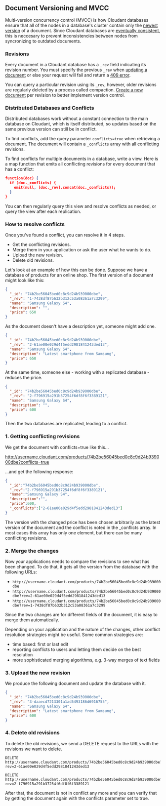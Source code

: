 ## Document Versioning and MVCC

Multi-version concurrency control (MVCC) is how Cloudant databases ensure that all of the nodes in a database's cluster contain only the [newest version](#documents) of a document. Since Cloudant databases are [eventually consistent](#acid), this is neccesary to prevent inconsistencies between nodes from syncronizing to outdated documents. 

### Revisions

Every document in a Cloudant database has a `_rev` field indicating its revision number. You must specify the previous `_rev` when [updating a document](#update) or else your request will fail and return a [409 error](#errors).


You can query a particular revision using its `_rev`, however, older revisions are regularly deleted by a process called compaction. [Create a new document](#create28) per revision to better implement version control.

### Distributed Databases and Conflicts

Distributed databases work without a constant connection to the main database on Cloudant, which is itself distributed, so updates based on the same previous version can still be in conflict.

To find conflicts, add the query parameter `conflicts=true` when retrieving a document. The document will contain a `_conflicts` array with all conflicting revisions.

To find conflicts for multiple documents in a database, write a view. Here is a map function that emits all conflicting revisions for every document that has a conflict:

```json
function(doc) {
  if (doc._conflicts) {
    emit(null, [doc._rev].concat(doc._conflicts));
  }
}
```

You can then regularly query this view and resolve conflicts as needed, or query the view after each replication.

### How to resolve conflicts

Once you've found a conflict, you can resolve it in 4 steps.

 * Get the conflicting revisions.
 * Merge them in your application or ask the user what he wants to do.
 * Upload the new revision.
 * Delete old revisions.

Let's look at an example of how this can be done. Suppose we have a database of products for an online shop. The first version of a document might look like this:

```json
{
  "_id": "74b2be56045bed0c8c9d24b939000dbe",
  "_rev": "1-7438df87b632b312c53a08361a7c3299",
  "name": "Samsung Galaxy S4",
  "description": "",
  "price": 650
}
```

As the document doesn't have a description yet, someone might add one.

```json
{
  "_id": "74b2be56045bed0c8c9d24b939000dbe",
  "_rev": "2-61ae00e029d4f5edd2981841243ded13",
  "name": "Samsung Galaxy S4",
  "description": "Latest smartphone from Samsung",
  "price": 650
}
```

At the same time, someone else - working with a replicated database - reduces the price.

```json
{
  "_id": "74b2be56045bed0c8c9d24b939000dbe",
  "_rev": "2-f796915a291b37254f6df8f6f3389121",
  "name": "Samsung Galaxy S4",
  "description": "",
  "price": 600
}
```

Then the two databases are replicated, leading to a conflict.

### 1. Getting conflicting revisions

We get the document with conflicts=true like this...

http://username.cloudant.com/products/74b2be56045bed0c8c9d24b939000dbe?conflicts=true

...and get the following response:

```json
{
  "_id":"74b2be56045bed0c8c9d24b939000dbe",
  "_rev":"2-f796915a291b37254f6df8f6f3389121",
  "name":"Samsung Galaxy S4",
  "description":"",
  "price":600,
  "_conflicts":["2-61ae00e029d4f5edd2981841243ded13"]
}
```

The version with the changed price has been chosen arbitrarily as the latest version of the document and the conflict is noted in the _conflicts array. In most cases this array has only one element, but there can be many conflicting revisions.

### 2. Merge the changes

Now your applications needs to compare the revisions to see what has been changed. To do that, it gets all the version from the database with the following URLs:

* `http://username.cloudant.com/products/74b2be56045bed0c8c9d24b939000dbe`
* `http://username.cloudant.com/products/74b2be56045bed0c8c9d24b939000dbe?rev=2-61ae00e029d4f5edd2981841243ded13`
* `http://username.cloudant.com/products/74b2be56045bed0c8c9d24b939000dbe?rev=1-7438df87b632b312c53a08361a7c3299`

Since the two changes are for different fields of the document, it is easy to merge them automatically.

Depending on your application and the nature of the changes, other conflict resolution strategies might be useful. Some common strategies are:

* time based: first or last edit
* reporting conflicts to users and letting them decide on the best resolution
* more sophisticated merging algorithms, e.g. 3-way merges of text fields

### 3. Upload the new revision

We produce the following document and update the database with it.

```json
{
  "_id": "74b2be56045bed0c8c9d24b939000dbe",
  "_rev": "3-daaecd7213301a1ad5493186d6916755",
  "name": "Samsung Galaxy S4",
  "description": "Latest smartphone from Samsung",
  "price": 600
}
```

### 4. Delete old revisions

To delete the old revisions, we send a DELETE request to the URLs with the revisions we want to delete.

```http
DELETE http://username.cloudant.com/products/74b2be56045bed0c8c9d24b939000dbe?rev=2-61ae00e029d4f5edd2981841243ded13
```

```http
DELETE http://username.cloudant.com/products/74b2be56045bed0c8c9d24b939000dbe?rev=2-f796915a291b37254f6df8f6f3389121
```

After that, the document is not in conflict any more and you can verify that by getting the document again with the conflicts parameter set to true.
